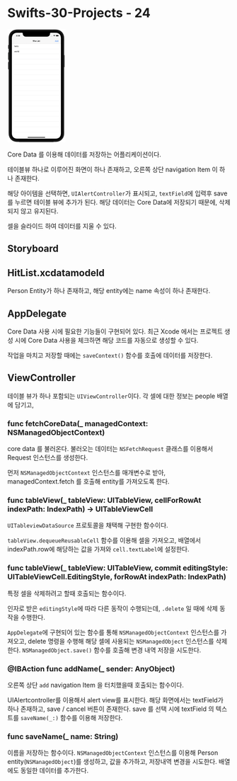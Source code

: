 # Swifts-30-Projects - 24



<img src="image_asset/Untitled.png" alt="image_asset/Untitled.png" style="zoom:25%;" />

Core Data 를 이용해 데이터를 저장하는 어플리케이션이다.

테이블뷰 하나로 이루어진 화면이 하나 존재하고, 오른쪽 상단 navigation Item 이 하나 존재한다.

해당 아이템을 선택하면, `UIAlertController`가 표시되고, `textField`에 입력후 save 를 누르면 테이블 뷰에 추가가 된다. 해당 데이터는 Core Data에 저장되기 때문에, 삭제되지 않고 유지된다.

셀을 슬라이드 하여 데이터를 지울 수 있다. 

## Storyboard

## HitList.xcdatamodeld

Person Entity가 하나 존재하고, 해당 entity에는 name 속성이 하나 존재한다. 

## AppDelegate

Core Data 사용 시에 필요한 기능들이 구현되어 있다. 최근 Xcode 에서는 프로젝트 생성 시에 Core Data 사용을 체크하면 해당 코드를 자동으로 생성할 수 있다. 

작업을 마치고 저장할 때에는 `saveContext()` 함수를 호출에 데이터를 저장한다.

## ViewController

테이블 뷰가 하나 포함되는 `UIViewController`이다. 각 셀에 대한 정보는 people 배열에 담기고, 

### func fetchCoreData(_ managedContext: NSManagedObjectContext)

core data 를 불러온다. 불러오는 데이터는 `NSFetchRequest` 클래스를 이용해서 Request 인스턴스를 생성한다. 

먼저 `NSManagedObjectContext` 인스턴스를 매개변수로 받아, managedContext.fetch 를 호출해 entity를 가져오도록 한다. 

### func tableView(_ tableView: UITableView, cellForRowAt indexPath: IndexPath) -> UITableViewCell

`UITableviewDataSource` 프로토콜을 채택해 구현한 함수이다. 

`tableView.dequeueReusableCell` 함수를 이용해 셀을 가져오고, 배열에서 indexPath.row에 해당하는 값을 가져와 `cell.textLabel`에 설정한다. 

### func tableView(_ tableView: UITableView, commit editingStyle: UITableViewCell.EditingStyle, forRowAt indexPath: IndexPath)

특정 셀을 삭제하려고 할때 호출되는 함수이다.

인자로 받은 `editingStyle`에 따라 다른 동작이 수행되는데, `.delete` 일 때에 삭제 동작을 수행한다.

`AppDelegate`에 구현되어 있는 함수를 통해 `NSManagedObjectContext` 인스턴스를 가져오고, delete 명령을 수행해 해당 셀에 사용되는 `NSManagedObject` 인스턴스를 삭제한다. `NSManagedObject.save()` 함수를 호출해 변경 내역 저장을 시도한다.

### @IBAction func addName(_ sender: AnyObject)

오른쪽 상단 `add` navigation Item 을 터치했을때 호출되는 함수이다. 

UIAlertcontroller를 이용해서 alert view를 표시한다. 해당 화면에서는 textField가 하나 존재하고, save / cancel 버튼이 존재한다. save 를 선택 시에 textField 의 텍스트를 `saveName(_:)` 함수를 이용해 저장한다.

### func saveName(_ name: String)

이름을 저장하는 함수이다.  `NSManagedObjectContext` 인스턴스를 이용해 Person entity(`NSManagedObject`)를 생성하고, 값을 추가하고, 저장내역 변경을 시도한다. 배열에도 동일한 데이터를 추가한다.